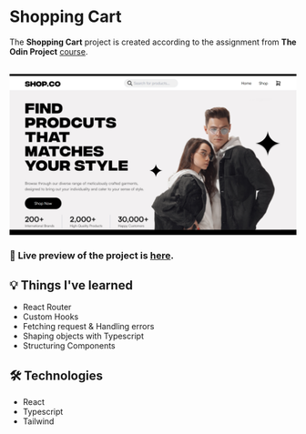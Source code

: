# Shopping Cart

The **Shopping Cart** project is created according to the assignment from **The Odin Project** [course](https://www.theodinproject.com/lessons/node-path-react-new-shopping-cart).
<br>
<br>

![Preview](public/imgs/Shopping_Cart_Preview.png)

### 🔗 **Live preview** of the project is [here](https://viads-shopping-cart.netlify.app/).

## 💡 **Things I've learned**

- React Router
- Custom Hooks
- Fetching request & Handling errors
- Shaping objects with Typescript
- Structuring Components

## 🛠️ **Technologies**

- React
- Typescript
- Tailwind
